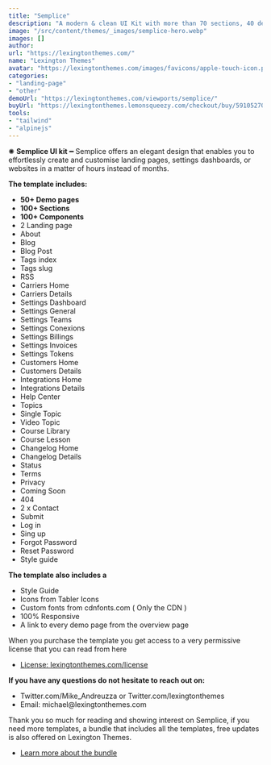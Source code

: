 ```yaml
---
title: "Semplice"
description: "A modern & clean UI Kit with more than 70 sections, 40 demo pages and 100s of components."
image: "/src/content/themes/_images/semplice-hero.webp"
images: []
author:
url: "https://lexingtonthemes.com/"
name: "Lexington Themes"
avatar: "https://lexingtonthemes.com/images/favicons/apple-touch-icon.png"
categories:
- "landing-page"
- "other"
demoUrl: "https://lexingtonthemes.com/viewports/semplice/"
buyUrl: "https://lexingtonthemes.lemonsqueezy.com/checkout/buy/59105270-55f2-42b0-9728-3094f40f86f4"
tools:
- "tailwind"
- "alpinejs"
---
```


<p>✺&nbsp;<strong>Semplice UI kit</strong>&nbsp;━&nbsp;Semplice offers an elegant design that enables you to effortlessly create and customise landing pages, settings dashboards, or websites in a matter of hours instead of months.

</p>
<p><strong>The template includes:</strong></p>
<ul>
  <li> <strong>50+ Demo pages</strong></li>
  <li><strong>100+ Sections</strong></li>
  <li><strong>100+ Components</strong></li>
  <li>2 Landing page </li>
  <li>About</li>
  <li>Blog</li>
  <li>Blog Post</li>
  <li>Tags index</li>
  <li>Tags slug</li>
  <li>RSS</li>
  <li>Carriers Home</li>
  <li>Carriers Details</li>
  <li>Settings Dashboard</li>
  <li>Settings General</li>
  <li>Settings Teams</li>
  <li>Settings Conexions</li>
  <li>Settings Billings</li>
  <li>Settings Invoices</li>
  <li>Settings Tokens</li>
  <li>Customers Home</li>
  <li>Customers Details</li>
  <li>Integrations Home</li>
  <li>Integrations Details</li>
  <li>Help Center</li>
  <li>Topics</li>
  <li>Single Topic</li>
  <li>Video Topic</li>
  <li>Course Library</li>
  <li>Course Lesson</li>
  <li>Changelog Home</li>
  <li>Changelog Details</li>
  <li>Status</li>
  <li>Terms</li>
  <li>Privacy</li>
  <li>Coming Soon</li>
  <li>404</li>
  <li>2 x Contact</li>
  <li>Submit</li>
  <li>Log in</li>
  <li>Sing up</li>
  <li>Forgot Password</li>
  <li>Reset Password</li>
  <li>Style guide</li>

</ul>
<p><strong>The template also includes a</strong></p>
<ul>
  <li>Style Guide</li>
  <li>Icons from Tabler Icons</li>
  <li>Custom fonts from cdnfonts.com ( Only the CDN )</li>
  <li>100%&nbsp;Responsive</li>
  <li>A link to every demo page from the overview page</li>
</ul>
<p>When you purchase the template you get access to a very permissive license that you can read from here</p>
<ul>
  <li><a href="https://lexingtonthemes.com/license/" rel="noopener noreferrer" target="_blank">License: lexingtonthemes.com/license</a></li>
</ul>
<p><strong>If you have any questions do not hesitate to reach out on:</strong></p>
<ul>
  <li>Twitter.com/Mike_Andreuzza or&nbsp;Twitter.com/lexingtonthemes</li>
  <li>Email: michael@lexingtonthemes.com</li>
</ul>
<p>Thank you so much for reading and showing interest on Semplice, if you need more templates, a bundle that includes all the templates, free updates is also offered on Lexington Themes.&nbsp;</p>
<ul>
  <li><a href="https://lexingtonthemes.com/pricing/" rel="noopener noreferrer" target="_blank">Learn more about the bundle</a></li>
</ul>